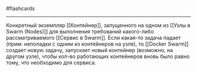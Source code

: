 #flashcards 
***
Конкретный экземпляр [[Контейнер]], запущенного на одном из [[Узлы в Swarm (Nodes)]] для выполнения требований какого-либо рассматриваемого [[Сервис в Swarm]].
	Если какая-то задача падает (прим: неполадки с одним из контейнеров на узле), то [[Docker Swarm]] создает новую задачу, запускает новый контейнер (возможно, на другом узле), чтобы кол-во работающих контейнеров вновь было равно тому, что необходимо для сервиса.